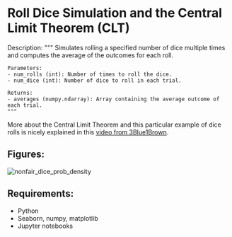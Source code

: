 Roll Dice Simulation and the Central Limit Theorem (CLT)
====

Description: """
    Simulates rolling a specified number of dice multiple times and computes the average of the outcomes for each roll.

    Parameters:
    - num_rolls (int): Number of times to roll the dice.
    - num_dice (int): Number of dice to roll in each trial.

    Returns:
    - averages (numpy.ndarray): Array containing the average outcome of each trial.
    """
    
 More about the Central Limit Theorem and this particular example of dice rolls is nicely explained in this [video from 3Blue1Brown](https://www.youtube.com/watch?v=zeJD6dqJ5lo&t=495s).

## Figures:

![nonfair_dice_prob_density](https://github.com/ianpaga/Black_hole_and_planets/assets/57350668/f4585d97-79f3-4e62-beee-baf918e8e0ce)

## Requirements:

- Python
- Seaborn, numpy, matplotlib
- Jupyter notebooks 

